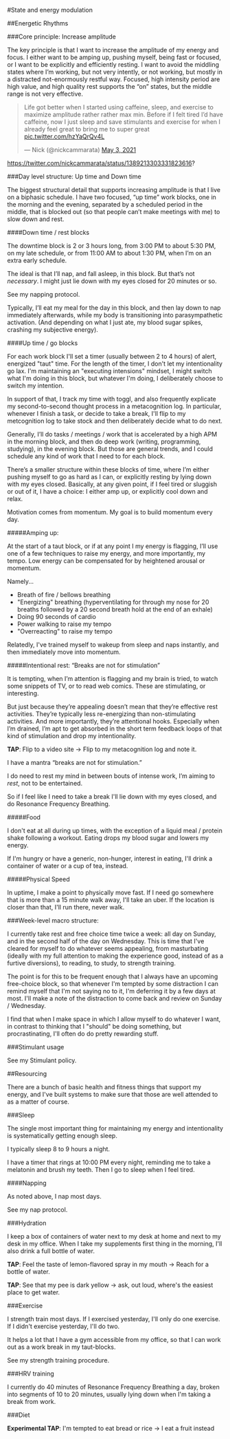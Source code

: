#State and energy modulation 

##Energetic Rhythms

###Core principle: Increase amplitude 

The key principle is that I want to increase the amplitude of my energy and focus. I either want to be amping up, pushing myself, being fast or focused, or I want to be explicitly and efficiently resting. I want to avoid the middling states where I’m working, but not very intently, or not working, but mostly in a distracted not-enormously restful way. Focused, high intensity period are high value, and high quality rest supports the “on” states, but the middle range is not very effective.

<blockquote class="twitter-tweet"><p lang="en" dir="ltr">Life got better when I started using caffeine, sleep, and exercise to maximize amplitude rather rather max min. Before if I felt tired I’d have caffeine, now I just sleep and save stimulants and exercise for when I already feel great to bring me to super great <a href="https://t.co/hzYaQrQv4L">pic.twitter.com/hzYaQrQv4L</a></p>&mdash; Nick (@nickcammarata) <a href="https://twitter.com/nickcammarata/status/1389213303331823616?ref_src=twsrc%5Etfw">May 3, 2021</a></blockquote> <script async src="https://platform.twitter.com/widgets.js" charset="utf-8"></script>

https://twitter.com/nickcammarata/status/1389213303331823616?

###Day level structure: Up time and Down time

The biggest structural detail that supports increasing amplitude is that I live on a biphasic schedule. I have two focused, “up time” work blocks, one in the morning and the evening, separated by a scheduled period in the middle, that is blocked out (so that people can’t make meetings with me) to slow down and rest.

####Down time / rest blocks

The downtime block is 2 or 3 hours long, from 3:00 PM to about 5:30 PM, on my late schedule, or from 11:00 AM to about 1:30 PM, when I’m on an extra early schedule.

The ideal is that I’ll nap, and fall asleep, in this block. But that’s not *necessary*. I might just lie down with my eyes closed for 20 minutes or so.

See my napping protocol.

Typically, I’ll eat my meal for the day in this block, and then lay down to nap immediately afterwards, while my body is transitioning into parasympathetic activation. (And depending on what I just ate, my blood sugar spikes, crashing my subjective energy).

####Up time / go blocks

For each work block I'll set a timer (usually between 2 to 4 hours) of alert, energized "taut" time. For the length of the timer, I don't let my intentionality go lax. I'm maintaining an "executing intensions" mindset, I might switch what I'm doing in this block, but whatever I'm doing, I deliberately choose to switch my intention. 

In support of that, I track my time with toggl, and also frequently explicate my second-to-second thought process in a metacognition log. In particular, whenever I finish a task, or decide to take a break, I'll flip to my metcognition log to take stock and then deliberately decide what to do next.

Generally, I’ll do tasks / meetings / work that is accelerated by a high APM in the morning block, and then do deep work (writing, programming, studying), in the evening block. But those are general trends, and I could schedule any kind of work that I need to for each block.

There’s a smaller structure within these blocks of time, where I’m either pushing myself to go as hard as I can, or explicitly resting by lying down with my eyes closed. Basically, at any given point, if I feel tired or sluggish or out of it, I have a choice: I either amp up, or explicitly cool down and relax.

Motivation comes from momentum. My goal is to build momentum every day.
 
#####Amping up:

At the start of a taut block, or if at any point I my energy is flagging, I’ll use one of a few techniques to raise my energy, and more importantly, my tempo. Low energy can be compensated for by heightened arousal or momentum.

Namely...

* Breath of fire / bellows breathing
* "Energizing" breathing (hyperventilating for through my nose for 20 breaths followed by a 20 second breath hold at the end of an exhale)
* Doing 90 seconds of cardio
* Power walking to raise my tempo
* "Overreacting" to raise my tempo

Relatedly, I've trained myself to wakeup from sleep and naps instantly, and then immediately move into momentum.

#####Intentional rest: “Breaks are not for stimulation”

It is tempting, when I’m attention is flagging and my brain is tried, to watch some snippets of TV, or to read web comics. These are stimulating, or interesting.

But just because they’re appealing doesn’t mean that they’re effective rest activities. They’re typically less re-energizing than non-stimulating activities.
And more importantly, they’re attentional hooks. Especially when I’m drained, I’m apt to get absorbed in the short term feedback loops of that kind of stimulation and drop my intentionality.

**TAP**: Flip to a video site -> Flip to my metacognition log and note it.

I have a mantra “breaks are not for stimulation.”

I do need to rest my mind in between bouts of intense work, I’m aiming to *rest*, not to be entertained.

So if I feel like I need to take a break I'll lie down with my eyes closed, and do Resonance Frequency Breathing.

#####Food

I don't eat at all during up times, with the exception of a liquid meal / protein shake following a workout. Eating drops my blood sugar and lowers my energy.

If I'm hungry or have a generic, non-hunger, interest in eating, I'll drink a container of water or a cup of tea, instead.

#####Physical Speed

In uptime, I make a point to physically move fast. If I need go somewhere that is more than a 15 minute walk away, I'll take an uber. If the location is closer than that, I'll run there, never walk.

<!--#####Structure:

In these periods, I want to keep my intentionality crisp and taught: I’m being deliberate about what I’m doing with my attention from moment to moment.

The practices described in the other section, keeping a metacognition log a hotkeystroke away, and tracking my time with toggl, helps with this.

In addition to those, I provide structure to these blocks by either working with a collaborator (potentially working on a shared project together, or alternatively, coworking on different things), or using my chess timer app.

#####Rest and free-choice blocks

I’m maintaining a high energy amplitude by alternating between intense activation and high quality rest. But across both of these I’m maintaining the tautness of my intention: insisting on a focus and deliberateness of my attention.

Most notably, I’m intentionally taking non-stimulating breaks, which entails directing my attention against a natural gradient.

This drains a resource on a different dimension. It’s draining to keep up my intentionality: to be continually keeping my attention on track.

My experience is that I can typically keep this up for a few days before it starts to decay.

So every 5th “up” block (half of every third day) is a rest and free choice time, in which I can do whatever I want. That might be watching TV, or masturbating, or reading a book, or going for a walk, or socializing.

This cadence: one half of every third day, is experimental. Maybe I’ll settle on having to do this more or less frequently.

But I chose that cadence so that there’s always a free-choice block coming up relatively soon. This is intentionally an outlet policy. If I feel tempted to let go and watch a TV show for instance, I want to be be able to credibly think to myself “I can do that during my next free-choice block”, which is never more than 3 days away.

The idea is that I am more willing to push myself to keep my intentionality high, knowing that I’m not asking myself to deny myself those things. I’m just asking myself to wait until (for instance) Thursday.-->

###Week-level macro structure: 

I currently take rest and free choice time twice a week: all day on Sunday, and in the second half of the day on Wednesday. This is time that I've cleared for myself to do whatever seems appealing, from masturbating (ideally with my full attention to making the experience good, instead of as a furtive diversions), to reading, to study, to strength training.

The point is for this to be frequent enough that I always have an upcoming free-choice block, so that whenever I'm tempted by some distraction I can remind myself that I'm not saying no to it, I'm deferring it by a few days at most. I'll make a note of the distraction to come back and review on Sunday / Wednesday.

I find that when I make space in which I allow myself to do whatever I want, in contrast to thinking that I "should" be doing something, but procrastinating, I'll often do do pretty rewarding stuff. 

###Stimulant usage

See my Stimulant policy.
                
##Resourcing

There are a bunch of basic health and fitness things that support my energy, and I've built systems to make sure that those are well attended to as a matter of course.

###Sleep

The single most important thing for maintaining my energy and intentionality is systematically getting enough sleep.

I typically sleep 8 to 9 hours a night. 

I have a timer that rings at 10:00 PM every night, reminding me to take a melatonin and brush my teeth. Then I go to sleep when I feel tired.

####Napping

As noted above, I nap most days.

See my nap protocol.

###Hydration

I keep a box of containers of water next to my desk at home and next to my desk in my office. When I take my supplements first thing in the morning, I'll also drink a full bottle of water.

**TAP**: Feel the taste of lemon-flavored spray in my mouth -> Reach for a bottle of water.

**TAP**: See that my pee is dark yellow -> ask, out loud, where's the easiest place to get water.

###Exercise

I strength train most days. If I exercised yesterday, I'll only do one exercise. If I didn't exercise yesterday, I'll do two.

It helps a lot that I have a gym accessible from my office, so that I can work out as a work break in my taut-blocks.

See my strength training procedure. 

###HRV training

I currently do 40 minutes of Resonance Frequency Breathing a day, broken into segments of 10 to 20 minutes, usually lying down when I'm taking a break from work.

###Diet

**Experimental TAP**: I'm tempted to eat bread or rice -> I eat a fruit instead

